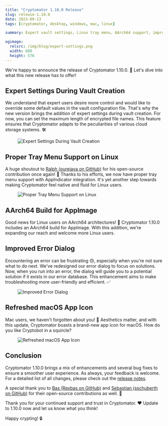```yaml
---
title: "Cryptomator 1.10.0 Release"
slug: release-1.10.0
date: 2023-09-13
tags: [cryptomator, desktop, windows, mac, linux]

summary: Expert vault settings, Linux tray menu, AArch64 support, improved error dialog, and a refreshed macOS icon. Update now!

ogimage:
  relsrc: /img/blog/expert-settings.png
  width: 689
  height: 576
---
```

We're happy to announce the release of Cryptomator 1.10.0. :tada: Let's dive into what this new release has to offer!

## Expert Settings During Vault Creation

We understand that expert users desire more control and would like to override some default values in the vault configuration file. That's why the new version brings the addition of expert settings during vault creation. For now, you can set the maximum length of encrypted file names. This feature ensures that Cryptomator adapts to the peculiarities of various cloud storage systems. :hammer_and_wrench:

<figure class="text-center">
  <img class="inline-block rounded-sm" src="/img/blog/expert-settings.png" srcset="/img/blog/expert-settings.png 1x, /img/blog/expert-settings@2x.png 2x" alt="Expert Settings During Vault Creation" />
</figure>

## Proper Tray Menu Support on Linux

A huge shoutout to [Ralph (purejava on GitHub)](https://github.com/purejava) for his open-source contribution once again! :raised_hands: Thanks to his efforts, we now have proper tray menu support with AppIndicator integration. It's yet another step towards making Cryptomator feel native and fluid for Linux users.

<figure class="text-center">
  <img class="inline-block rounded-sm" src="/img/blog/tray-menu-appindicator.png" srcset="/img/blog/tray-menu-appindicator.png 1x, /img/blog/tray-menu-appindicator@2x.png 2x" alt="Proper Tray Menu Support on Linux" />
</figure>

## AArch64 Build for AppImage

Good news for Linux users on AArch64 architectures! :tada: Cryptomator 1.10.0 includes an AArch64 build for AppImage. With this addition, we're expanding our reach and welcome more Linux users.

## Improved Error Dialog

Encountering an error can be frustrating :sweat:, especially when you're not sure what to do next. We've redesigned our error dialog to focus on solutions. Now, when you run into an error, the dialog will guide you to a potential solution if it exists in our error database. This enhancement aims to make troubleshooting more user-friendly and efficient. :white_check_mark:

<figure class="text-center">
  <img class="inline-block rounded-sm" src="/img/blog/look-up-solution.png" srcset="/img/blog/look-up-solution.png 1x, /img/blog/look-up-solution@2x.png 2x" alt="Improved Error Dialog" />
</figure>

## Refreshed macOS App Icon

Mac users, we haven't forgotten about you! :green_apple: Aesthetics matter, and with this update, Cryptomator boasts a brand-new app icon for macOS. How do you like Cryptobot in a squircle?

<figure class="text-center">
  <img class="inline-block rounded-sm" src="/img/blog/macos-app-icon-2023.png" srcset="/img/blog/macos-app-icon-2023.png 1x, /img/blog/macos-app-icon-2023@2x.png 2x" alt="Refreshed macOS App Icon" />
</figure>

## Conclusion

Cryptomator 1.10.0 brings a mix of enhancements and several bug fixes to ensure a smoother user experience. As always, your feedback is welcome. For a detailed list of all changes, please check out the [release notes](https://github.com/cryptomator/cryptomator/releases/tag/1.10.0).

A special thank you to [Bas (Rexbas on GitHub)](https://github.com/Rexbas) and [Sebastian (sschuberth on GitHub)](https://github.com/sschuberth) for their open-source contributions as well. :star2:

Thank you for your continued support and trust in Cryptomator. :heart: Update to 1.10.0 now and let us know what you think!

Happy crypting! :lock:
